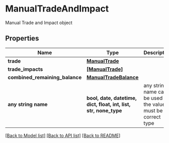 # ManualTradeAndImpact

Manual Trade and Impact object

## Properties
Name | Type | Description | Notes
------------ | ------------- | ------------- | -------------
**trade** | [**ManualTrade**](ManualTrade.md) |  | [optional] 
**trade_impacts** | [**[ManualTrade]**](ManualTrade.md) |  | [optional] 
**combined_remaining_balance** | [**ManualTradeBalance**](ManualTradeBalance.md) |  | [optional] 
**any string name** | **bool, date, datetime, dict, float, int, list, str, none_type** | any string name can be used but the value must be the correct type | [optional]

[[Back to Model list]](../README.md#documentation-for-models) [[Back to API list]](../README.md#documentation-for-api-endpoints) [[Back to README]](../README.md)


